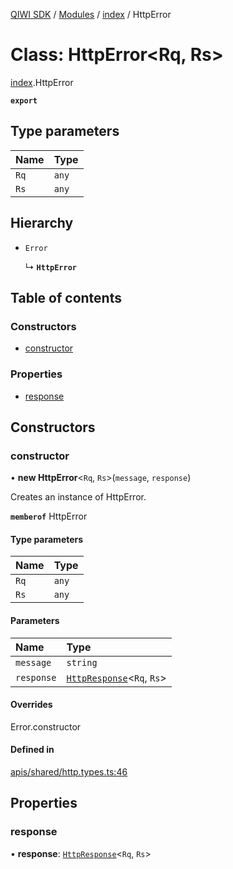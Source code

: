 [QIWI SDK](../README.md) / [Modules](../modules.md) / [index](../modules/index.md) / HttpError

# Class: HttpError<Rq, Rs\>

[index](../modules/index.md).HttpError

**`export`**

## Type parameters

| Name | Type |
| :------ | :------ |
| `Rq` | `any` |
| `Rs` | `any` |

## Hierarchy

- `Error`

  ↳ **`HttpError`**

## Table of contents

### Constructors

- [constructor](index.HttpError.md#constructor)

### Properties

- [response](index.HttpError.md#response)

## Constructors

### constructor

• **new HttpError**<`Rq`, `Rs`\>(`message`, `response`)

Creates an instance of HttpError.

**`memberof`** HttpError

#### Type parameters

| Name | Type |
| :------ | :------ |
| `Rq` | `any` |
| `Rs` | `any` |

#### Parameters

| Name | Type |
| :------ | :------ |
| `message` | `string` |
| `response` | [`HttpResponse`](../interfaces/index.QIWI.HttpResponse.md)<`Rq`, `Rs`\> |

#### Overrides

Error.constructor

#### Defined in

[apis/shared/http.types.ts:46](https://github.com/AlexXanderGrib/node-qiwi-sdk/blob/05e2fb8/src/apis/shared/http.types.ts#L46)

## Properties

### response

• **response**: [`HttpResponse`](../interfaces/index.QIWI.HttpResponse.md)<`Rq`, `Rs`\>

